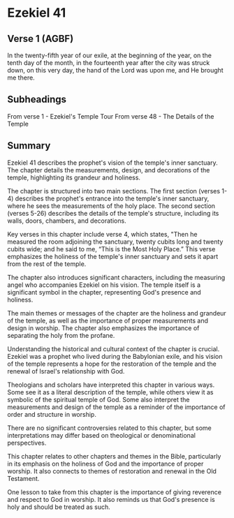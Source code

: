 # Ezekiel 41

## Verse 1 (AGBF)

In the twenty-fifth year of our exile, at the beginning of the year, on the tenth day of the month, in the fourteenth year after the city was struck down, on this very day, the hand of the Lord was upon me, and He brought me there.

## Subheadings

From verse 1 - Ezekiel's Temple Tour
From verse 48 - The Details of the Temple

## Summary

Ezekiel 41 describes the prophet's vision of the temple's inner sanctuary. The chapter details the measurements, design, and decorations of the temple, highlighting its grandeur and holiness.

The chapter is structured into two main sections. The first section (verses 1-4) describes the prophet's entrance into the temple's inner sanctuary, where he sees the measurements of the holy place. The second section (verses 5-26) describes the details of the temple's structure, including its walls, doors, chambers, and decorations.

Key verses in this chapter include verse 4, which states, "Then he measured the room adjoining the sanctuary, twenty cubits long and twenty cubits wide; and he said to me, “This is the Most Holy Place.” This verse emphasizes the holiness of the temple's inner sanctuary and sets it apart from the rest of the temple.

The chapter also introduces significant characters, including the measuring angel who accompanies Ezekiel on his vision. The temple itself is a significant symbol in the chapter, representing God's presence and holiness.

The main themes or messages of the chapter are the holiness and grandeur of the temple, as well as the importance of proper measurements and design in worship. The chapter also emphasizes the importance of separating the holy from the profane.

Understanding the historical and cultural context of the chapter is crucial. Ezekiel was a prophet who lived during the Babylonian exile, and his vision of the temple represents a hope for the restoration of the temple and the renewal of Israel's relationship with God.

Theologians and scholars have interpreted this chapter in various ways. Some see it as a literal description of the temple, while others view it as symbolic of the spiritual temple of God. Some also interpret the measurements and design of the temple as a reminder of the importance of order and structure in worship.

There are no significant controversies related to this chapter, but some interpretations may differ based on theological or denominational perspectives.

This chapter relates to other chapters and themes in the Bible, particularly in its emphasis on the holiness of God and the importance of proper worship. It also connects to themes of restoration and renewal in the Old Testament.

One lesson to take from this chapter is the importance of giving reverence and respect to God in worship. It also reminds us that God's presence is holy and should be treated as such.
